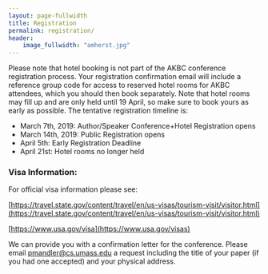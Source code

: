 ```yaml
---
layout: page-fullwidth
title: Registration
permalink: registration/
header:
    image_fullwidth: "amherst.jpg"
---
```


Please note that hotel booking is not part of the AKBC conference registration process. Your registration confirmation email will include a reference group code for access to reserved hotel rooms for AKBC attendees, which you should then book separately. Note that hotel rooms may fill up and are only held until 19 April, so make sure to book yours as early as possible. The tentative registration timeline is:

* March 7th, 2019: Author/Speaker Conference+Hotel Registration opens
* March 14th, 2019: Public Registration opens
* April 5th: Early Registration Deadline
* April 21st: Hotel rooms no longer held

### <a name="visa"></a> Visa Information:
For official visa information please see:

[https://travel.state.gov/content/travel/en/us-visas/tourism-visit/visitor.html](https://travel.state.gov/content/travel/en/us-visas/tourism-visit/visitor.html)

[https://www.usa.gov/visa](https://www.usa.gov/visas)

We can provide you with a confirmation letter for the
      conference. Please email [pmandler@cs.umass.edu](mailto:pmandler@cs.umass.edu) a request including the title of your paper (if you had one accepted) and your physical address.